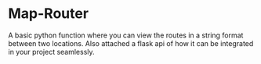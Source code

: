 # Map-Router

A basic python function where you can view the routes in a string format between two locations. Also attached a flask api of how it can be integrated in your project seamlessly.
